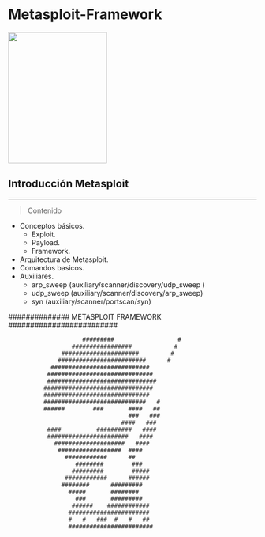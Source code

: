 # Metasploit-Framework
<img src="https://github.com/MatiaCornejo/Metasploit-Framework/blob/master/metasploit.png" width="200" height="264.8" />

## Introducción Metasploit
***
>Contenido

* Conceptos básicos.
  + Exploit.
  + Payload.
  + Framework.
* Arquitectura de Metasploit.
* Comandos basicos.
* Auxiliares.
  + arp_sweep (auxiliary/scanner/discovery/udp_sweep )
  + udp_sweep (auxiliary/scanner/discovery/arp_sweep)
  + syn (auxiliary/scanner/portscan/syn)




############## METASPLOIT FRAMEWORK #########################


                         #########                  #
                      #################            #
                   ######################         #
                  #########################      #
                ############################
               ##############################
               ###############################
              ###############################
              ##############################
              #############################   #
              ######        ###       ####   ##
                                      ###   ###
                                    ####   ###
               ####          ##########   ####
               #######################   ####
                 ####################   ####
                  ##################  ####
                    ############      ##
                       ########        ###
                      #########        #####
                    ############      ######
                   ########      #########
                     #####       ########
                       ###       #########
                      ######    ############
                     #######################
                     #   #   ###  #   #   ##
                     ########################

